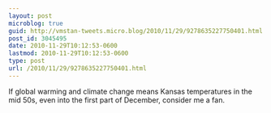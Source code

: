 ```yaml
---
layout: post
microblog: true
guid: http://vmstan-tweets.micro.blog/2010/11/29/9278635227750401.html
post_id: 3045495
date: 2010-11-29T10:12:53-0600
lastmod: 2010-11-29T10:12:53-0600
type: post
url: /2010/11/29/9278635227750401.html
---
```

If global warming and climate change means Kansas temperatures in the mid 50s, even into the first part of December, consider me a fan.
